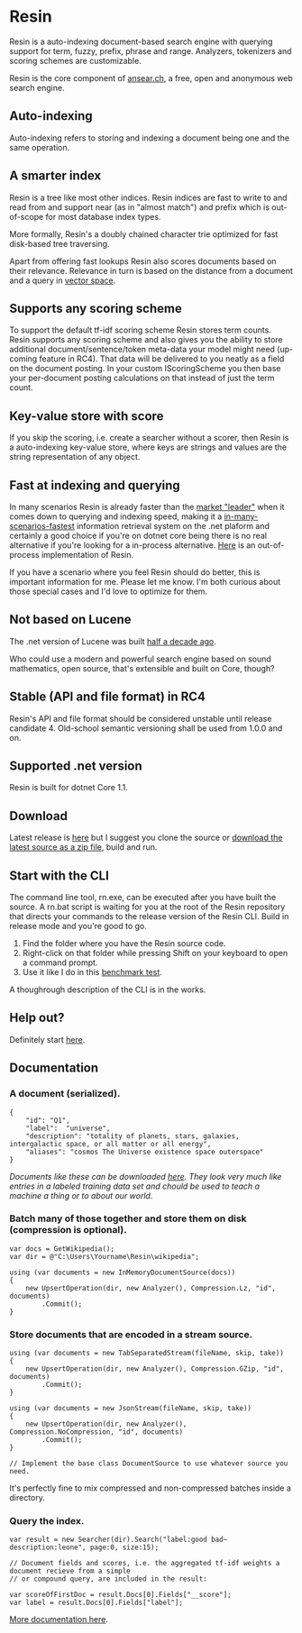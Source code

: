 # Resin
Resin is a auto-indexing document-based search engine with querying support for term, fuzzy, prefix, phrase and range. Analyzers, tokenizers and scoring schemes are customizable.

Resin is the core component of [ansear.ch](http://ansear.ch), a free, open and anonymous web search engine.

## Auto-indexing
Auto-indexing refers to storing and indexing a document being one and the same operation.

## A smarter index
Resin is a tree like most other indices. Resin indices are fast to write to and read from and support near (as in "almost match") and prefix which is out-of-scope for most database index types.

More formally, Resin's a doubly chained character trie optimized for fast disk-based tree traversing.

Apart from offering fast lookups Resin also scores documents based on their relevance. Relevance in turn is based on the distance from a document and a query in [vector space](https://en.wikipedia.org/wiki/Vector_space_model).

## Supports any scoring scheme
To support the default tf-idf scoring scheme Resin stores term counts. Resin supports any scoring scheme and also gives you the ability to store additional document/sentence/token meta-data your model might need (up-coming feature in RC4). That data will be delivered to you neatly as a field on the document posting. In your custom IScoringScheme you then base your per-document posting calculations on that instead of just the term count.

## Key-value store with score
If you skip the scoring, i.e. create a searcher without a scorer, then Resin is a auto-indexing key-value store, where keys are strings and values are the string representation of any object.

## Fast at indexing and querying
In many scenarios Resin is already faster than the [market "leader"](https://lucenenet.apache.org/) when it comes down to querying and indexing speed, making it a [in-many-scenarios-fastest](https://github.com/kreeben/resin/wiki/Lucene-vs-Resin-1.0-RC2) information retrieval system on the .net plaform and certainly a good choice if you're on dotnet core being there is no real alternative if you're looking for a in-process alternative. [Here](https://github.com/kreeben/sir) is an out-of-process implementation of Resin.

If you have a scenario where you feel Resin should do better, this is important information for me. Please let me know. I'm both curious about those special cases and I'd love to optimize for them.

## Not based on Lucene
The .net version of Lucene was built [half a decade ago](https://blogs.apache.org/lucenenet/entry/lucene_net_3_0_3).

Who could use a modern and powerful search engine based on sound mathematics, open source, that's extensible and built on Core, though?

## Stable (API and file format) in RC4
Resin's API and file format should be considered unstable until release candidate 4. Old-school semantic versioning shall be used from 1.0.0 and on.

## Supported .net version
Resin is built for dotnet Core 1.1.

## Download
Latest release is [here](https://github.com/kreeben/resin/releases/latest) but I suggest you clone the source or [download the latest source as a zip file](https://github.com/kreeben/resin/archive/master.zip), build and run. 

## Start with the CLI
The command line tool, rn.exe, can be executed after you have built the source. A rn.bat script is waiting for you at the root of the Resin repository that directs your commands to the release version of the Resin CLI. Build in release mode and you're good to go.

1. Find the folder where you have the Resin source code. 
2. Right-click on that folder while pressing Shift on your keyboard to open a command prompt. 
3. Use it like I do in this [benchmark test](https://github.com/kreeben/resin/wiki/Lucene-vs-Resin-1.0-RC1).

A thoughrough description of the CLI is in the works.

## Help out?
Definitely start [here](https://github.com/kreeben/resin/issues).

## Documentation
### A document (serialized).

	{
		"id": "Q1",
		"label":  "universe",
		"description": "totality of planets, stars, galaxies, intergalactic space, or all matter or all energy",
		"aliases": "cosmos The Universe existence space outerspace"
	}

_Documents like these can be downloaded [here](https://dumps.wikimedia.org/wikidatawiki/entities/). They look very much like entries in a labeled training data set and chould be used to teach a machine a thing or to about our world._

### Batch many of those together and store them on disk (compression is optional).

	var docs = GetWikipedia();
	var dir = @"C:\Users\Yourname\Resin\wikipedia";
	
	using (var documents = new InMemoryDocumentSource(docs))
	{
		new UpsertOperation(dir, new Analyzer(), Compression.Lz, "id", documents)
		    .Commit();
	}
	
### Store documents that are encoded in a stream source.

	using (var documents = new TabSeparatedStream(fileName, skip, take))
	{
		new UpsertOperation(dir, new Analyzer(), Compression.GZip, "id", documents)
		    .Commit();
	}

	using (var documents = new JsonStream(fileName, skip, take))
	{
		new UpsertOperation(dir, new Analyzer(), Compression.NoCompression, "id", documents)
		    .Commit();
	}

	// Implement the base class DocumentSource to use whatever source you need.

It's perfectly fine to mix compressed and non-compressed batches inside a directory.
	
### Query the index.
<a name="inproc" id="inproc"></a>

	var result = new Searcher(dir).Search("label:good bad~ description:leone", page:0, size:15);

	// Document fields and scores, i.e. the aggregated tf-idf weights a document recieve from a simple 
	// or compound query, are included in the result:

	var scoreOfFirstDoc = result.Docs[0].Fields["__score"];
	var label = result.Docs[0].Fields["label"];

[More documentation here](https://github.com/kreeben/resin/wiki). 

